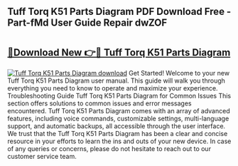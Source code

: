 ## Tuff Torq K51 Parts Diagram PDF Download Free - Part-fMd User Guide Repair dwZOF

# <h2><a href="http://dfqn39.blite.top/?on=Tuff+Torq+K51+Parts+Diagram">🔗Download New 👉🔴 Tuff Torq K51 Parts Diagram</a></h2>

[![Tuff Torq K51 Parts Diagram download](https://i.imgur.com/lujVjoI.png)](http://dfqn39.blite.top/?on=Tuff+Torq+K51+Parts+Diagram)
Get Started! Welcome to your new Tuff Torq K51 Parts Diagram user manual. This guide will walk you through everything you need to know to operate and maximize your experience. Troubleshooting Guide Tuff Torq K51 Parts Diagram for Common Issues This section offers solutions to common issues and error messages encountered. Tuff Torq K51 Parts Diagram comes with an array of advanced features, including voice commands, customizable settings, multi-language support, and automatic backups, all accessible through the user interface. We trust that the Tuff Torq K51 Parts Diagram has been a clear and concise resource in your efforts to learn the ins and outs of your new device. In case of any queries or concerns, please do not hesitate to reach out to our customer service team.
